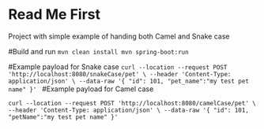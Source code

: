 # Read Me First
Project with simple example of handing both Camel and Snake case

#Build and run
`mvn clean install
mvn spring-boot:run`

#Example payload for Snake case
`curl --location --request POST 'http://localhost:8080/snakeCase/pet' \
--header 'Content-Type: application/json' \
--data-raw '{
"id": 101,
"pet_name":"my test pet name"
}'
`
#Example payload for Camel case

`curl --location --request POST 'http://localhost:8080/camelCase/pet' \
--header 'Content-Type: application/json' \
--data-raw '{
"id": 101,
"petName":"my test pet name"
}'`
